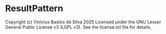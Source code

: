 # ResultPattern
Copyright (c) Vinícius Bastos da Silva 2025
Licensed under the GNU Lesser General Public License v3 (LGPL v3).
See the license.txt file for details.
